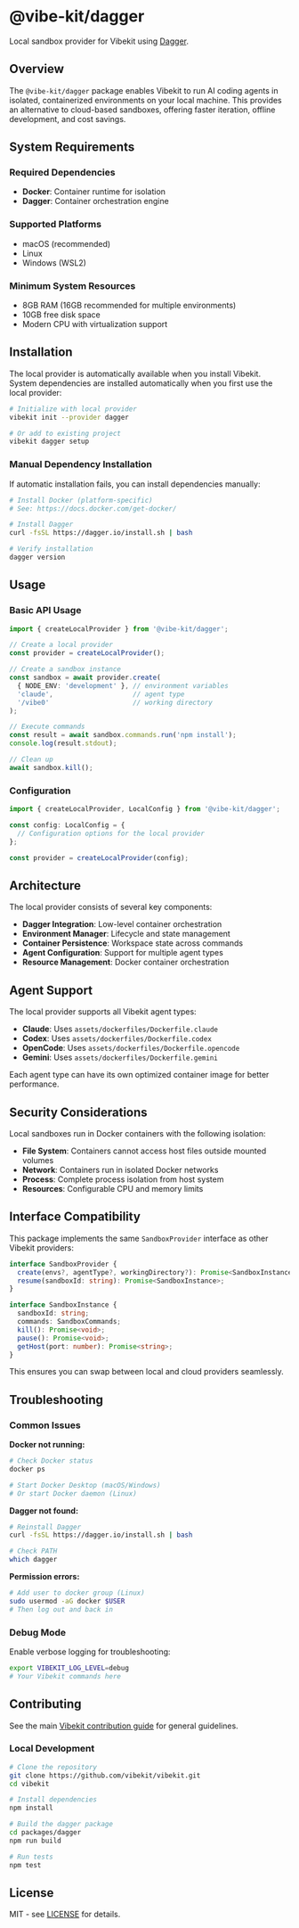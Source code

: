 # @vibe-kit/dagger

Local sandbox provider for Vibekit using [Dagger](https://dagger.io).

## Overview

The `@vibe-kit/dagger` package enables Vibekit to run AI coding agents in isolated, containerized environments on your local machine. This provides an alternative to cloud-based sandboxes, offering faster iteration, offline development, and cost savings.

## System Requirements

### Required Dependencies
- **Docker**: Container runtime for isolation
- **Dagger**: Container orchestration engine

### Supported Platforms
- macOS (recommended)
- Linux
- Windows (WSL2)

### Minimum System Resources
- 8GB RAM (16GB recommended for multiple environments)
- 10GB free disk space
- Modern CPU with virtualization support

## Installation

The local provider is automatically available when you install Vibekit. System dependencies are installed automatically when you first use the local provider:

```bash
# Initialize with local provider
vibekit init --provider dagger

# Or add to existing project
vibekit dagger setup
```

### Manual Dependency Installation

If automatic installation fails, you can install dependencies manually:

```bash
# Install Docker (platform-specific)
# See: https://docs.docker.com/get-docker/

# Install Dagger
curl -fsSL https://dagger.io/install.sh | bash

# Verify installation
dagger version
```

## Usage

### Basic API Usage

```typescript
import { createLocalProvider } from '@vibe-kit/dagger';

// Create a local provider
const provider = createLocalProvider();

// Create a sandbox instance
const sandbox = await provider.create(
  { NODE_ENV: 'development' }, // environment variables
  'claude',                    // agent type
  '/vibe0'                     // working directory
);

// Execute commands
const result = await sandbox.commands.run('npm install');
console.log(result.stdout);

// Clean up
await sandbox.kill();
```

### Configuration

```typescript
import { createLocalProvider, LocalConfig } from '@vibe-kit/dagger';

const config: LocalConfig = {
  // Configuration options for the local provider
};

const provider = createLocalProvider(config);
```

## Architecture

The local provider consists of several key components:

- **Dagger Integration**: Low-level container orchestration
- **Environment Manager**: Lifecycle and state management
- **Container Persistence**: Workspace state across commands
- **Agent Configuration**: Support for multiple agent types
- **Resource Management**: Docker container orchestration

## Agent Support

The local provider supports all Vibekit agent types:

- **Claude**: Uses `assets/dockerfiles/Dockerfile.claude`
- **Codex**: Uses `assets/dockerfiles/Dockerfile.codex`
- **OpenCode**: Uses `assets/dockerfiles/Dockerfile.opencode`
- **Gemini**: Uses `assets/dockerfiles/Dockerfile.gemini`

Each agent type can have its own optimized container image for better performance.

## Security Considerations

Local sandboxes run in Docker containers with the following isolation:

- **File System**: Containers cannot access host files outside mounted volumes
- **Network**: Containers run in isolated Docker networks
- **Process**: Complete process isolation from host system
- **Resources**: Configurable CPU and memory limits

## Interface Compatibility

This package implements the same `SandboxProvider` interface as other Vibekit providers:

```typescript
interface SandboxProvider {
  create(envs?, agentType?, workingDirectory?): Promise<SandboxInstance>;
  resume(sandboxId: string): Promise<SandboxInstance>;
}

interface SandboxInstance {
  sandboxId: string;
  commands: SandboxCommands;
  kill(): Promise<void>;
  pause(): Promise<void>;
  getHost(port: number): Promise<string>;
}
```

This ensures you can swap between local and cloud providers seamlessly.

## Troubleshooting

### Common Issues

**Docker not running:**
```bash
# Check Docker status
docker ps

# Start Docker Desktop (macOS/Windows)
# Or start Docker daemon (Linux)
```

**Dagger not found:**
```bash
# Reinstall Dagger
curl -fsSL https://dagger.io/install.sh | bash

# Check PATH
which dagger
```

**Permission errors:**
```bash
# Add user to docker group (Linux)
sudo usermod -aG docker $USER
# Then log out and back in
```

### Debug Mode

Enable verbose logging for troubleshooting:

```bash
export VIBEKIT_LOG_LEVEL=debug
# Your Vibekit commands here
```

## Contributing

See the main [Vibekit contribution guide](../../CONTRIBUTING.md) for general guidelines.

### Local Development

```bash
# Clone the repository
git clone https://github.com/vibekit/vibekit.git
cd vibekit

# Install dependencies
npm install

# Build the dagger package
cd packages/dagger
npm run build

# Run tests
npm test
```

## License

MIT - see [LICENSE](../../LICENSE) for details. 
